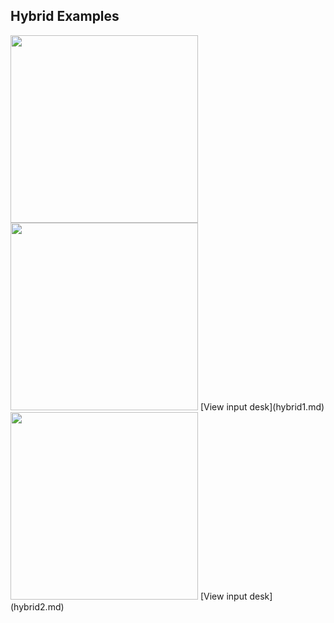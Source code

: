 
Hybrid Examples                   
---------------                   
                          
<img height="300" width="300" src="https://lanl.github.io/LaGriT/docsassets/images/hybrid.jpg">

<img height="300" width="300" src="https://lanl.github.io/LaGriT/docsassets/images/hybrid1.jpg">
[View input desk](hybrid1.md) 

<img height="300" width="300" src="https://lanl.github.io/LaGriT/docsassets/images/snapfile.jpg">   
 [View input desk](hybrid2.md) 
